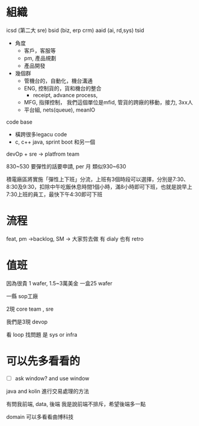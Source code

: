 

# 組織

icsd (第二大 sre)
bsid (biz, erp crm)
aaid (ai, rd,sys)
tsid
- 角度
	- 客戶，客服等
	- pm, 產品規劃
	- 產品開發
- 幾個群
	- 管機台的，自動化，機台溝通
	- ENG, 控制貨的，貨和機台的整合
		- receipt, advance process,
	- MFG, 指揮控制， 我們這個單位是mfid, 管貨的跨廠的移動，接力, 3xx人
	- 平台組, nets(queue), meanIO



code base
- 橫跨很多legacu code
- c, c++ java, sprint boot 和另一個


devOp + sre -> platfrom team


830~530
要彈性的話要申請, per 月
類似930~630



積電廠區將實施「彈性上下班」分流，上班有3個時段可以選擇，分別是7:30、8:30及9:30，扣除中午吃飯休息時間1個小時，滿8小時即可下班，也就是說早上7:30上班的員工，最快下午4:30即可下班


# 流程

feat, pm ->backlog, SM -> 大家剪去做
有 dialy
也有 retro



# 值班

因為很貴
1 wafer, 1.5~3萬美金
一盒25 wafer

一縣 sop工廠

2現 core team , sre

我們是3現
devop


看 loop
找問題
是 sys or infra


# 可以先多看看的

- [ ] ask window? and use window


java and kolin 進行交易處理的方法



有問我前端, data, 後端
我是說前端不排斥，希望後端多一點


domain 可以多看看曲博科技